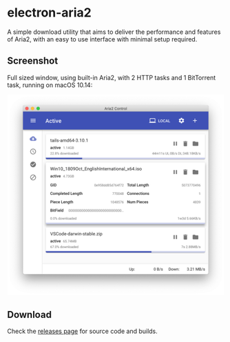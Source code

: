 # electron-aria2

A simple download utility that aims to deliver the performance and features of Aria2, with an easy to use interface with minimal setup required.

## Screenshot

Full sized window, using built-in Aria2, with 2 HTTP tasks and 1 BitTorrent task, running on macOS 10.14:

![screenshot](./img/screenshot.png)

## Download

Check the [releases page](https://github.com/jack9966qk/electron-aria2/releases) for source code and builds. 